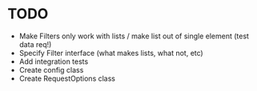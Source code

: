 # TODO

* Make Filters only work with lists / make list out of single element (test data req!)
* Specify Filter interface (what makes lists, what not, etc)
* Add integration tests
* Create config class
* Create RequestOptions class
